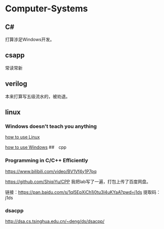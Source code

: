 # Computer-Systems
## C#
打算涉足Windows开发。
## csapp
常读常新
## verilog
本来打算写五级流水的，被劝退。
## linux
### Windows doesn't teach you anything
[how to use Linux](./files/how%20to%20use%20Linux.md)

[how to use Windows](./files/how%20to%20use%20Windows.md)
##　cpp
### Programming in C/C++ Efficiently
https://www.bilibili.com/video/BV1Vf4y1P7pq

https://github.com/ShiqiYu/CPP
我把lab写了一遍，打包上传了百度网盘。

链接：https://pan.baidu.com/s/1ql5EpXiCh1j0tu3l4uKYaA?pwd=j1ds 
提取码：j1ds 
### dsacpp
http://dsa.cs.tsinghua.edu.cn/~deng/ds/dsacpp/

